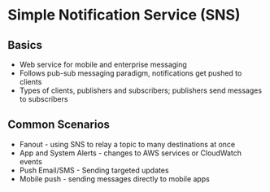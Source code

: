 # Simple Notification Service (SNS)

## Basics
- Web service for mobile and enterprise messaging
- Follows pub-sub messaging paradigm, notifications get pushed to clients
- Types of clients, publishers and subscribers; publishers send messages to subscribers

## Common Scenarios
  - Fanout - using SNS to relay a topic to many destinations at once
  - App and System Alerts - changes to AWS services or CloudWatch events
  - Push Email/SMS - Sending targeted updates
  - Mobile push - sending messages directly to mobile apps
